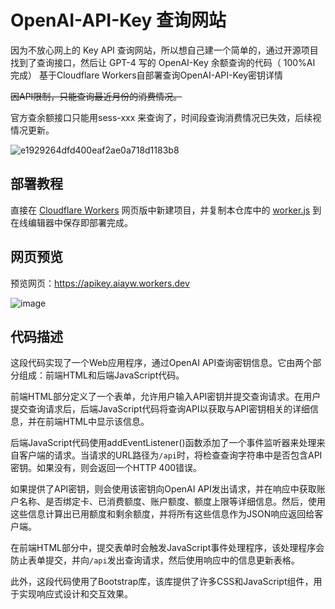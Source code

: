 # OpenAI-API-Key 查询网站
因为不放心网上的 Key API 查询网站，所以想自己建一个简单的，通过开源项目找到了查询接口，然后让 GPT-4 写的 OpenAI-Key 余额查询的代码（ 100%AI 完成） 
基于Cloudflare Workers自部署查询OpenAI-API-Key密钥详情

~~因API限制，只能查询最近月份的消费情况。~~

官方查余额接口只能用sess-xxx 来查询了，时间段查询消费情况已失效，后续视情况更新。

![e1929264dfd400eaf2ae0a718d1183b8](https://github.com/Aiayw/OpenAI-APIKey-Query/assets/11790369/7847b984-aec9-415d-90d9-112fb02e6d7d)


## 部署教程
直接在  [Cloudflare Workers](https://workers.cloudflare.com) 网页版中新建项目，并复制本仓库中的  [worker.js](https://github.com/Aiayw/OpenAI-API-Key/blob/main/worker.js)
到在线编辑器中保存即部署完成。  

## 网页预览
预览网页：https://apikey.aiayw.workers.dev

![image](https://github.com/Aiayw/OpenAI-APIKey-Query/assets/11790369/bb06390f-adf9-4937-b04a-4561bafa87cc)


## 代码描述

这段代码实现了一个Web应用程序，通过OpenAI API查询密钥信息。它由两个部分组成：前端HTML和后端JavaScript代码。

前端HTML部分定义了一个表单，允许用户输入API密钥并提交查询请求。在用户提交查询请求后，后端JavaScript代码将查询API以获取与API密钥相关的详细信息，并在前端HTML中显示该信息。

后端JavaScript代码使用addEventListener()函数添加了一个事件监听器来处理来自客户端的请求。当请求的URL路径为`/api`时，将检查查询字符串中是否包含API密钥。如果没有，则会返回一个HTTP 400错误。

如果提供了API密钥，则会使用该密钥向OpenAI API发出请求，并在响应中获取账户名称、是否绑定卡、已消费额度、账户额度、额度上限等详细信息。然后，使用这些信息计算出已用额度和剩余额度，并将所有这些信息作为JSON响应返回给客户端。

在前端HTML部分中，提交表单时会触发JavaScript事件处理程序，该处理程序会防止表单提交，并向`/api`发出查询请求，然后使用响应中的信息更新表格。

此外，这段代码使用了Bootstrap库，该库提供了许多CSS和JavaScript组件，用于实现响应式设计和交互效果。

